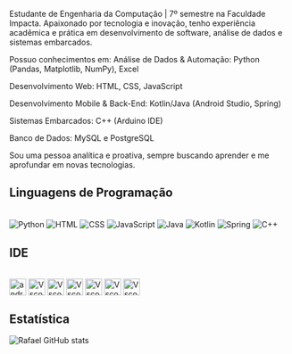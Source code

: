 
Estudante de Engenharia da Computação | 7º semestre na Faculdade Impacta. Apaixonado por tecnologia e inovação, tenho experiência acadêmica e prática em desenvolvimento de software, análise de dados e sistemas embarcados.

Possuo conhecimentos em:
Análise de Dados & Automação: Python (Pandas, Matplotlib, NumPy), Excel

Desenvolvimento Web: HTML, CSS, JavaScript

Desenvolvimento Mobile & Back-End: Kotlin/Java (Android Studio, Spring)

Sistemas Embarcados: C++ (Arduino IDE)

Banco de Dados: MySQL e PostgreSQL
 
 Sou uma pessoa analítica e proativa, sempre buscando aprender e me aprofundar em novas tecnologias.

 ## Linguagens de Programação

 
<div style= "display: inline_block"><br/>
   <img align="center" alt="Python" src="https://img.shields.io/badge/Python-14354C?style=for-the-badge&logo=python&logoColor=white"/>
   <img align="center" alt="HTML" src="https://img.shields.io/badge/HTML-239120?style=for-the-badge&logo=html5&logoColor=white"/>
   <img align="center" alt="CSS" src="https://img.shields.io/badge/CSS-239120?&style=for-the-badge&logo=css3&logoColor=white"/>
   <img align="center" alt="JavaScript" src="https://img.shields.io/badge/JavaScript-F7DF1E?style=for-the-badge&logo=javascript&logoColor=black"/>
   <img align="center" alt="Java" src="https://img.shields.io/badge/Java-ED8B00?style=for-the-badge&logo=openjdk&logoColor=white"/>
   <img align="center" alt="Kotlin" src="https://img.shields.io/badge/Kotlin-0095D5?&style=for-the-badge&logo=kotlin&logoColor=white"/>
   <img align="center" alt="Spring" src="https://img.shields.io/badge/Spring-6DB33F?style=for-the-badge&logo=spring&logoColor=white"/>
   <img align="center" alt="C++" src="https://img.shields.io/badge/C%2B%2B-00599C?style=for-the-badge&logo=c%2B%2B&logoColor=white"/>
   
</div>






          
          
 ## IDE

 

 <div style="display: inline_block"><br>
 <img align="center" alt="androidstudio" height="30" widht="40" src="https://cdn.jsdelivr.net/gh/devicons/devicon@latest/icons/androidstudio/androidstudio-original.svg">
 <img align="center" alt="Vscode" height="30" widht="40" src="https://cdn.jsdelivr.net/gh/devicons/devicon@latest/icons/vscode/vscode-original.svg">
 <img align="center" alt="Vscode" height="30" widht="40" src="https://cdn.jsdelivr.net/gh/devicons/devicon@latest/icons/arduino/arduino-original-wordmark.svg">
 <img align="center" alt="Vscode" height="30" widht="40" src="https://cdn.jsdelivr.net/gh/devicons/devicon@latest/icons/intellij/intellij-original.svg">
 <img align="center" alt="Vscode" height="30" widht="40" src="https://cdn.jsdelivr.net/gh/devicons/devicon@latest/icons/anaconda/anaconda-original.svg">
 <img align="center" alt="Vscode" height="30" widht="40" src="https://cdn.jsdelivr.net/gh/devicons/devicon@latest/icons/vscode/vscode-original.svg">
 <img align="center" alt="Vscode" height="30" widht="40" src="https://cdn.jsdelivr.net/gh/devicons/devicon@latest/icons/eclipse/eclipse-original.svg">

</div>               


## Estatística   

![Rafael GitHub stats](https://github-readme-stats.vercel.app/api?username=RafaelViniciusdaSilvaBasilio&show_icons=true&theme=dracula)
          

